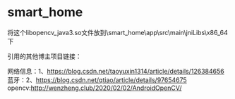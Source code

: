 # smart_home

将这个libopencv_java3.so文件放到\smart_home\app\src\main\jniLibs\x86_64下

引用的其他博主项目链接：

网络信息：1、https://blog.csdn.net/taoyuxin1314/article/details/126384656
蓝牙：2、https://blog.csdn.net/qtiao/article/details/97654675
opencv:http://wenzheng.club/2020/02/02/AndroidOpenCV/
